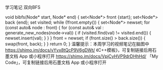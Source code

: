 学习笔记
双向BFS

void bibfs(Node* start, Node* end) {
    set<Node*> front {start};
    set<Node*> back {end};
    set<int> visited;
    while (!front.empty()) {
        set<Node*> newset;
        for (const auto& node : front) {
            for (const auto& val : generate_new_nodes(node->val)) {
                if (visited.find(val) != visited.end()) {
                    newset.insert(val);
                }
            }
        }
        front = newset;
        if (front.size() > back.size()) {
            swap(front, back);
        }
    }
    return 0;
}
温馨提示：本周学习的视频笔记在脑图中
https://shimo.im/docs/vYvx8tQcP9V6gDWt/ 《C++模板》，可复制链接后用石墨文档 App 或小程序打开
https://shimo.im/docs/VpjCyHVP9drDHhHd/ 「My Code」，可复制链接后用石墨文档 App 或小程序打开